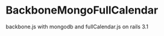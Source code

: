 BackboneMongoFullCalendar
=========================

backbone.js with mongodb and fullCalendar.js on rails 3.1